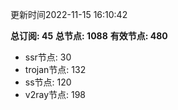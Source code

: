 更新时间2022-11-15 16:10:42

**总订阅: 45**
**总节点: 1088**
**有效节点: 480**
- ssr节点: 30
- trojan节点: 132
- ss节点: 120
- v2ray节点: 198
